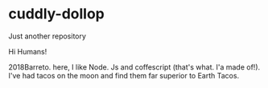 # cuddly-dollop
Just another repository


 
Hi Humans!

2018Barreto. here, I like Node. Js and coffescript (that's what. I'a made of!).
I've had tacos on the moon and find them far superior to Earth Tacos.
